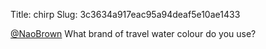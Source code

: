 Title: chirp
Slug: 3c3634a917eac95a94deaf5e10ae1433

<a href="http://twitter.com/NaoBrown">@NaoBrown</a> What brand of travel water colour do you use?
